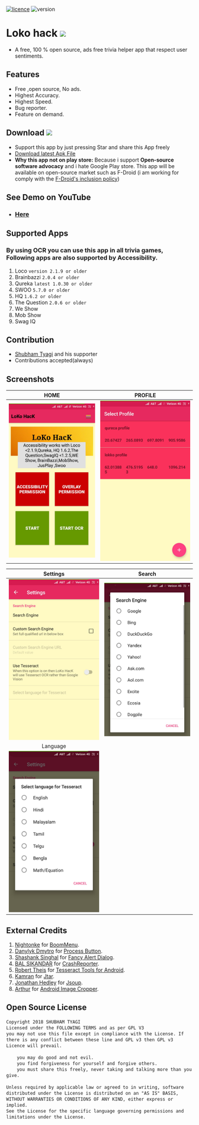 [![licence](https://img.shields.io/badge/Licence-GPLv3-red.svg)](https://github.com/SubhamTyagi/loco-answers/blob/master/LICENSE) 
![version](https://img.shields.io/badge/Version-2.0-green.svg)


# Loko hack  <a target="_blank" href="https://paypal.me/shubhamtyagi1" title="Donate using PayPal"><img src="https://img.shields.io/badge/paypal-donate-yellow.svg" /></a>

* A free, 100 % open source, ads free trivia helper app that respect user sentiments.
## Features
* Free ,open source, No ads.
* Highest Accuracy.
* Highest Speed.
* Bug reporter.
* Feature on demand.
## Download <a target="_blank" href="https://paypal.me/shubhamtyagi1" title="Donate using PayPal"><img src="https://img.shields.io/badge/paypal-donate-yellow.svg" /></a>

* Support this app by just pressing Star and share this App freely
* [Download latest Apk File](https://github.com/SubhamTyagi/loco-answers/releases)
* **Why this app not on play store:** Because i support **Open-source software advocacy** and i hate Google Play store. This app will be available on open-source market such as F-Droid (i am working for comply with the [F-Droid's inclusion policy](https://f-droid.org/docs/Inclusion_Policy/?title=Inclusion_Policy))
## See Demo on YouTube
* ### [Here](https://youtu.be/H0LvFNW_svA)
## Supported Apps
### By using OCR you can use this app in all trivia games, Following apps are also supported by Accessibility. 
1. Loco `version 2.1.9 or older`
2. Brainbazzi `2.0.4 or older`
3. Qureka `latest 1.0.30 or older`
4. SWOO `5.7.0 or older`
5. HQ `1.6.2 or older`
6. The Question `2.0.6 or older`
8. We Show 
9. Mob Show
10. Swag IQ

## Contribution
* [Shubham Tyagi](https://subhamtyagi.github.io/) and his supporter
* Contributions accepted(always)

## Screenshots
| HOME | PROFILE |
|:-:|:-:|
| ![home](/.github/assets/home.jpg?raw=true "home") | ![profile](/.github/assets/profile.jpg?raw=true "profile") |

| Settings |Search| 
|:-:|:-:|
|![Settings](/.github/assets/settings.jpg?raw=true "Settings") | ![profile](/.github/assets/search.jpg?raw=true "Search")|
|Language|
| ![Language](/.github/assets/language.jpg?raw=true "Language")|

## External Credits

 1. [Nightonke](https://github.com/Nightonke/BoomMenu) for [BoomMenu](https://github.com/Nightonke/BoomMenu).
 2. [Danylyk Dmytro](https://dmytrodanylyk.com/) for  [Process Button](https://github.com/dmytrodanylyk/android-process-button).
 3. [Shashank Singhal](Shashank02051997.github.io) for [Fancy Alert Dialog](https://github.com/Shashank02051997/FancyAlertDialog-Android).
 4. [BAL SIKANDAR](balsikandar.github.io) for [CrashReporter](https://github.com/MindorksOpenSource/CrashReporter).
 5. [Robert Theis](http://www.rmtheis.com/) for [Tesseract Tools for Android](https://github.com/rmtheis/tess-two).
 6. [Kamran](http://kamranzafar.github.com/) for [Jtar](https://github.com/kamranzafar/jtar).
 7. [Jonathan Hedley](http://jonathanhedley.com) for [Jsoup](https://jsoup.org/).
 8. [Arthur](http://TheArtOfDev.com/) for [Android Image Cropper](https://github.com/ArthurHub/Android-Image-Cropper).


## Open Source License

    Copyright 2018 SHUBHAM TYAGI
    Licensed under the FOLLOWING TERMS and as per GPL V3
    you may not use this file except in compliance with the License. If there is any conflict between these line and GPL v3 then GPL v3 Licence will prevail. 
  
        you may do good and not evil.
        you find forgiveness for yourself and forgive others.
        you must share this freely, never taking and talking more than you give.
          
    Unless required by applicable law or agreed to in writing, software
    distributed under the License is distributed on an "AS IS" BASIS, 
    WITHOUT WARRANTIES OR CONDITIONS OF ANY KIND, either express or implied.
    See the License for the specific language governing permissions and
    limitations under the License.
  
 